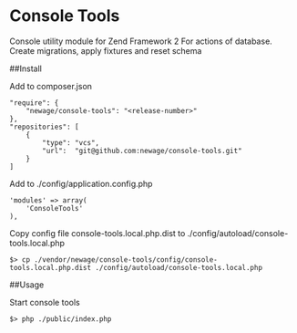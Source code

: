 Console Tools
===========

Console utility module for Zend Framework 2
For actions of database. Create migrations, apply fixtures and reset schema

##Install

Add to composer.json
```
"require": {
    "newage/console-tools": "<release-number>"
},
"repositories": [
    {
        "type": "vcs",
        "url":  "git@github.com:newage/console-tools.git"
    }
]
```

Add to ./config/application.config.php
```
'modules' => array(
    'ConsoleTools'
),
```

Copy config file console-tools.local.php.dist to ./config/autoload/console-tools.local.php
```
$> cp ./vendor/newage/console-tools/config/console-tools.local.php.dist ./config/autoload/console-tools.local.php
```

##Usage

Start console tools
```
$> php ./public/index.php
```